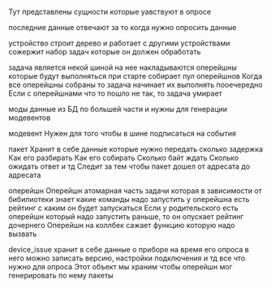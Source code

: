Тут представлены сущности которые уавствуют в опросе

последние данные 
    отвечают за то когда нужно опросить данные

устройство 
    строит дерево и работает с другими устройствами
    сожержит набор задач которые он должен обработать

задача
    является некой шиной
    на нее накладываются оперейшны которые будут выполняться
    при старте собирает пул оперейшнов
    Когда все оперейшны собраны то задача начинает их выполнять пооечередно
    Если с оперейшнами что то пошло не так, то задача умирает

моды
    данные из БД по большей части и нужны для генерации модевентов

модевент
    Нужен для того чтобы в шине подписаться на события

пакет
    Хранит в себе данные которые нужно передать
    сколько задержка
    Как его разбирать
    Как его собирать
    Сколько байт ждать
    Сколько ожидать ответ и тд
    Следит за тем чтобы пакет дошел от адресата до адресата

оперейшн
    Оперейшн атомарная часть задачи которая в зависимости от бибилиотеки знает какие команды надо запустить
    у оперейшна есть рейтинг с каким он будет запускаться
    Если у родительского есть оперейшн который надо запустить раньше, то он опускает рейтинг дочернего
    Оперейшн на коллбек сажает функцию которую надо вызвать
    
device_issue
    хранит в себе данные о приборе на время его опроса
    в него можно записать версию, настройки подключения и тд все что нужно для опроса
    Этот объект мы храним чтобы оперейшн мог генерировать по нему пакеты
